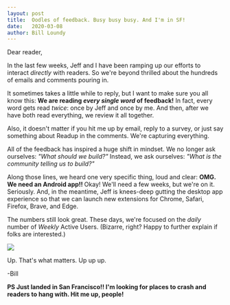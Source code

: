 ```yaml
---
layout: post
title:  Oodles of feedback. Busy busy busy. And I'm in SF! 
date:   2020-03-08
author: Bill Loundy
---
```

<p>
Dear reader,
</p>

<p>
In the last few weeks, Jeff and I have been ramping up our efforts to interact <em>directly</em> with readers. So we're beyond thrilled about the hundreds of emails and comments pouring in. 
</p>

<p>
It sometimes takes a little while to reply, but I want to make sure you all know this: <strong>We are reading <em>every single word</em> of feedback!</strong> In fact, every word gets read <em>twice</em>: once by Jeff and once by me. And then, after we have both read everything, we review it all together. 
</p>

<p>
Also, it doesn't matter if you hit me up by email, reply to a survey, or just say something about Readup in the comments. We're capturing everything. 
</p>

<p>
All of the feedback has inspired a huge shift in mindset. We no longer ask ourselves: <em>"What should we build?"</em> Instead, we ask ourselves: <em>"What is the community telling us to build?"</em>  
</p>

<p>
Along those lines, we heard one very specific thing, loud and clear: <strong> OMG. We need an Android app!! </strong> Okay! We'll need a few weeks, but we're on it. Seriously. And, in the meantime, Jeff is knees-deep gutting the desktop app experience so that we can launch new extensions for Chrome, Safari, Firefox, Brave, and Edge.
</p>

<p>
The numbers still look great. These days, we're focused on the <em>daily</em> number of <em>Weekly</em> Active Users. (Bizarre, right? Happy to further explain if folks are interested.)
</p>

<p>
<img src="http://blog.readup.com/pics/wau111.png" style="display:block;margin:0 auto;max-width:100%;">
</p>

<p>
Up. That's what matters. Up up up. 
</p>


<p>
-Bill
</p>

<p>
<strong>PS Just landed in San Francisco!! I'm looking for places to crash and readers to hang with.</em> Hit me up, people!</strong>
</p>

